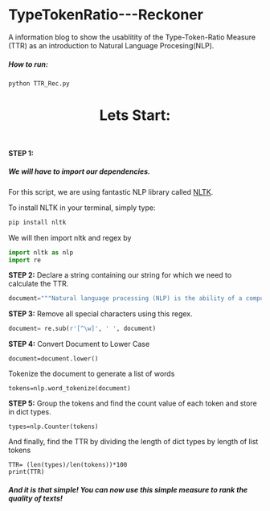 # TypeTokenRatio---Reckoner
A information blog to show the usablitity of the Type-Token-Ratio Measure (TTR) as an introduction to Natural Language Procesing(NLP).
 ##### How to run: 
 
 ``` 
 python TTR_Rec.py
 ```
<div style="text-align:center"><h1>
Lets Start: 
</h1></div>
<Br>

**STEP 1:** 

##### We will have to import our dependencies. 
For this script, we are using fantastic NLP library called [NLTK](https://www.nltk.org/). 

To install NLTK in your terminal, simply type: 

``` bash
pip install nltk 
```

We will then import nltk and  regex by 
``` python
import nltk as nlp 
import re 
```
**STEP 2:**
Declare a string containing our string for which we need to calculate the TTR. 
``` python
document="""Natural language processing (NLP) is the ability of a computer program to understand human language as it is spoken and written -- referred to as natural language. It is a component of artificial intelligence!"""
```
**STEP 3:**
Remove all special characters using this regex.
``` python
document= re.sub(r'[^\w]', ' ', document)
```
**STEP 4:**
Convert Document to Lower Case
```
document=document.lower()
```
Tokenize the document to generate a list of words
```
tokens=nlp.word_tokenize(document)
```
**STEP 5:**
Group the tokens and find the count value of each token and store in dict types.
```
types=nlp.Counter(tokens)
```
 And finally, find the TTR by dividing the length of dict types by length of list tokens
 ```
TTR= (len(types)/len(tokens))*100
print(TTR)
```

##### And it is that simple! You can now use this simple measure to rank the quality of texts! 
